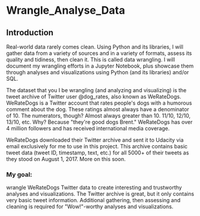 # Wrangle_Analyse_Data

## Introduction


Real-world data rarely comes clean. Using Python and its libraries, I will gather data from a variety of sources and in a variety of formats, assess its quality and tidiness,
then clean it. This is called data wrangling. I will document my wrangling efforts in a Jupyter Notebook, plus showcase them through analyses and visualizations using Python
(and its libraries) and/or SQL.

The dataset that you I be wrangling (and analyzing and visualizing) is the tweet archive of Twitter user @dog_rates, also known as WeRateDogs.
WeRateDogs is a Twitter account that rates people's dogs with a humorous comment about the dog.
These ratings almost always have a denominator of 10. The numerators, though? Almost always greater than 10. 11/10, 12/10, 13/10, etc. Why? Because "they're good dogs Brent." 
WeRateDogs has over 4 million followers and has received international media coverage.

WeRateDogs downloaded their Twitter archive and sent it to Udacity via email exclusively for me to use in this project. 
This archive contains basic tweet data (tweet ID, timestamp, text, etc.) for all 5000+ of their tweets as they stood on August 1, 2017. More on this soon.

### My goal: 
wrangle WeRateDogs Twitter data to create interesting and trustworthy analyses and visualizations.
The Twitter archive is great, but it only contains very basic tweet information.
Additional gathering, then assessing and cleaning is required for "Wow!"-worthy analyses and visualizations.
